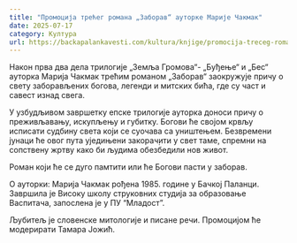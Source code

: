 ```yaml
---
title: "Промоција трећег романа „Заборав“ ауторке Марије Чакмак"
date: 2025-07-17
category: Култура
url: https://backapalankavesti.com/kultura/knjige/promocija-treceg-romana-zaborav-autorke-marije-cakmak/
---
```


Након прва два дела трилогије „Земља Громова“- „Буђење“ и „Бес“ ауторка Марија Чакмак трећим романом „Заборав“ заокружује причу о свету заборављених богова, легенди и митских бића, где су част и савест изнад свега.

У узбудљивом завршетку епске трилогије ауторка доноси причу о преживљавању, искупљењу и губитку. Богови ће својом крвљу исписати судбину света који се суочава са уништењем. Безвремени јунаци ће овог пута уједињени закорач̣ити у свет таме, спремни на сопствену жртву како би људима обезбедили нов живот.

Роман који ће се дуго памтити или ће Богови пасти у заборав.

О ауторки: Марија Чакмак рођена 1985. године у Бачкој Паланци. Завршила је Високу школу струковних студија за образовање Васпитача, запослена је у ПУ “Младост”.

Љубитељ је словенске митологије и писане речи. Промоцијом ће модерирати Тамара Јожић.
